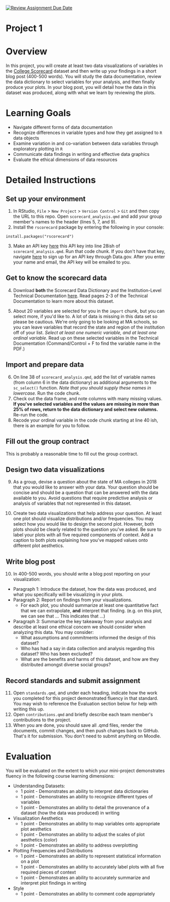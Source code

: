 [![Review Assignment Due Date](https://classroom.github.com/assets/deadline-readme-button-22041afd0340ce965d47ae6ef1cefeee28c7c493a6346c4f15d667ab976d596c.svg)](https://classroom.github.com/a/UyQ4D2MD)
# Project 1

# Overview

In this project, you will create at least two data visualizations of variables in the [College Scorecard](https://collegescorecard.ed.gov/) dataset and then write up your findings in a short blog post (400-500 words). You will study the data documentation, review the data dictionary to select variables for your analysis, and then finally produce your plots. In your blog post, you will detail how the data in this dataset was produced, along with what we learn by reviewing the plots. 

# Learning Goals

* Navigate different forms of data documentation
* Recognize differences in variable types and how they get assigned to `R` data objects 
* Examine variation in and co-variation between data variables through exploratory plotting in `R`
* Communicate data findings in writing and effective data graphics
* Evaluate the ethical dimensions of data resources

# Detailed Instructions

## Set up your environment

1. In RStudio, `File` > `New Project` > `Version Control` > `Git` and then copy the URL to this repo. Open `scorecard_analysis.qmd` and add your group member's names to the header (lines 5, 7, and 9). 
2.  Install the `rscorecard` package by entering the following in your console: 

`install.packages("rscorecard")`

3. Make an API key [here](https://api.data.gov/signup/) this API key into line 28ish of `scorecard_analysis.qmd`. Run that code chunk. If you don't have that key, navigate [here](https://api.data.gov/signup/) to sign up for an API key through Data.gov. After you enter your name and email, the API key will be emailed to you. 

## Get to know the scorecard data

4. Download **both** the Scorecard Data Dictionary and the Institution-Level Technical Documentation [here](https://collegescorecard.ed.gov/data/documentation/). Read pages 2-3 of the Technical Documentation to learn more about this dataset. 

5. About 20 variables are selected for you in the `import` chunk, but you can select more, if you'd like to. A lot of data is missing in this data set so please be cautious. We're only going to be looking at MA schools, so you can leave variables that record the state and region of the institution off of your list. *Select at least one numeric variable, and at least one ordinal variable.* Read up on these selected variables in the Technical Documentation (Command/Control + F to find the variable name in the PDF.)

## Import and prepare data

6. On line 38 of `scorecard_analysis.qmd`, add the list of variable names (from column 6 in the data dictionary) as additional arguments to the `sc_select()` function. *Note that you should supply these names in lowercase.* Run the code chunk. 
7. Check out the data frame, and note columns with many missing values. **If you've selected variables and the values are missing in more than 25% of rows, return to the data dictionary and select new columns.** Re-run the code. 
8. Recode your ordinal variable in the code chunk starting at line 40 ish, there is an example for you to follow.

## Fill out the group contract

This is probably a reasonable time to fill out the group contract. 

## Design two data visualizations

9. As a group, devise a question about the state of MA colleges in 2018 that you would like to answer with your data. Your question should be concise and should be a question that can be answered with the data available to you. Avoid questions that require predictive analysis or analysis of variables that not represented in this dataset. 

10. Create two data visualizations that help address your question. At least one plot should visualize distributions and/or frequencies. You may select how you would like to design the second plot. However, both plots should be clearly related to the question you've asked. Be sure to label your plots with all five required components of context. Add a caption to both plots explaining how you've mapped values onto different plot aesthetics.

## Write blog post

10. In 400-500 words, you should write a blog post reporting on your visualization:
  * Paragraph 1: Introduce the dataset, how the data was produced, and what you specifically will be visualizing in your plots. 
  * Paragraph 2: Report on findings from your visualizations.
    * For each plot, you should summarize at least one quantitative fact that we can extrapolate, **and** interpret that finding. (e.g. on this plot, we can see that ... This indicates that ...)
  * Paragraph 3: Summarize the key takeaway from your analysis and describe at least one ethical concern we should consider when analyzing this data. You may consider:
    * What assumptions and commitments informed the design of this dataset?
    * Who has had a say in data collection and analysis regarding this dataset? Who has been excluded?
    * What are the benefits and harms of this dataset, and how are they distributed amongst diverse social groups?
    
## Record standards and submit assignment

11. Open `standards.qmd`, and under each heading, indicate how the work you completed for this project demonstrated fluency in that standard. You may wish to reference the Evaluation section below for help with writing this up. 
12. Open `contributions.qmd` and briefly describe each team member's contributions to the project. 
13. When you are done, you should save all .qmd files, render the documents, commit changes, and then push changes back to GitHub. That's it for submission. You don't need to submit anything on Moodle. 

# Evaluation 

You will be evaluated on the extent to which your mini-project demonstrates fluency in the following course learning dimensions:

* Understanding Datasets:
  * 1 point - Demonstrates an ability to interpret data dictionaries
  * 1 point - Demonstrates an ability to recognize different types of variables
  * 1 point - Demonstrates an ability to detail the provenance of a dataset (how the data was produced) in writing
* Visualization Aesthetics
  * 1 point - Demonstrates an ability to map variables onto appropriate plot aesthetics
  * 1 point - Demonstrates an ability to adjust the scales of plot aesthetics (color)
  * 1 point - Demonstrates an ability to address overplotting
* Plotting Frequencies and Distributions
  * 1 point - Demonstrates an ability to represent statistical information on a plot
  * 1 point - Demonstrates an ability to accurately label plots with all five required pieces of context
  * 1 point - Demonstrates an ability to accurately summarize and interpret plot findings in writing
* Style
  * 1 point - Demonstrates an ability to comment code appropriately
  

